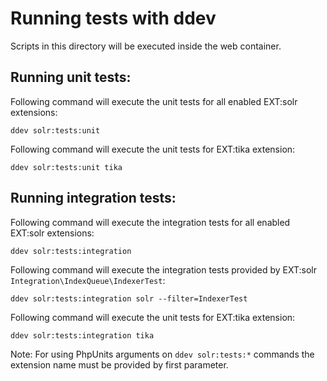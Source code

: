 # Running tests with ddev

Scripts in this directory will be executed inside the web container.

## Running unit tests:

Following command will execute the unit tests for all enabled EXT:solr extensions:

    ddev solr:tests:unit

Following command will execute the unit tests for EXT:tika extension:

    ddev solr:tests:unit tika

## Running integration tests:

Following command will execute the integration tests for all enabled EXT:solr extensions:

    ddev solr:tests:integration

Following command will execute the integration tests provided by EXT:solr `Integration\IndexQueue\IndexerTest`:

    ddev solr:tests:integration solr --filter=IndexerTest

Following command will execute the unit tests for EXT:tika extension:

    ddev solr:tests:integration tika

Note: For using PhpUnits arguments on `ddev solr:tests:*` commands the extension name must be provided by first parameter.
